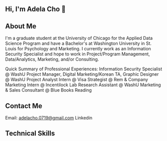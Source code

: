 ## Hi, I'm Adela Cho 👋

## About Me
I'm a graduate student at the University of Chicago for the Applied Data Science Program and have a Bachelor's at Washington University in St. Louis for Psychology and Marketing. I currently work as an Information Security Specialist and hope to work in Project/Program Management, Data/Analytics, Marketing, and/or Consulting.

Quick Summary of Professional Experiences:
Information Security Specialist @ WashU
Project Manager, Digital Marketing/Korean TA, Graphic Designer @ WashU
Project Analyst Intern @ Visa
Strategist @ Rem & Company
Marketing Intern @ Incentilock
Lab Research Assistant @ WashU
Marketing & Sales Consultant @ Blue Books Reading

## Contact Me
Email: adelacho.0719@gmail.com
Linkedin

## Technical Skills

<!--
**adelach0/adelach0** is a ✨ _special_ ✨ repository because its `README.md` (this file) appears on your GitHub profile.

Here are some ideas to get you started:

- 🔭 I’m currently working on ...
- 🌱 I’m currently learning ...
- 👯 I’m looking to collaborate on ...
- 🤔 I’m looking for help with ...
- 💬 Ask me about ...
- 📫 How to reach me: ...
- 😄 Pronouns: ...
- ⚡ Fun fact: ...
-->
